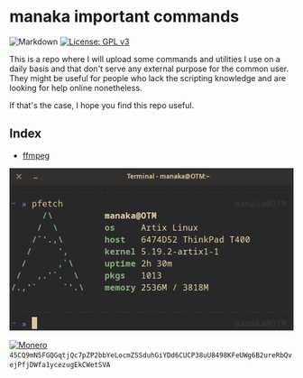 # manaka important commands

![Markdown](https://img.shields.io/badge/markdown-%23000000.svg?style=for-the-badge&logo=markdown&logoColor=white) [![License: GPL v3](https://img.shields.io/badge/License-GPLv3-blue.svg)](https://www.gnu.org/licenses/gpl-3.0) 

This is a repo where I will upload some commands and utilities I use on a daily basis and that don't serve any external purpose for the common user. They might be useful for people who lack the scripting knowledge and are looking for help online nonetheless.

If that's the case, I hope you find this repo useful.

## Index

- [ffmpeg](ffmpeg/README.md)

![flex](media/flex.png)

[![Monero](https://img.shields.io/badge/monero-FF6600?style=for-the-badge&logo=monero&logoColor=white)](monero:45CQ9mN5FGQGqtjQc7pZP2bbYeLocmZSSduhGiYDd6CUCP38uU8498KFeUWg6B2ureRbQvejPfjDWfa1ycezugEkCWetSVA) ``45CQ9mN5FGQGqtjQc7pZP2bbYeLocmZSSduhGiYDd6CUCP38uU8498KFeUWg6B2ureRbQvejPfjDWfa1ycezugEkCWetSVA``